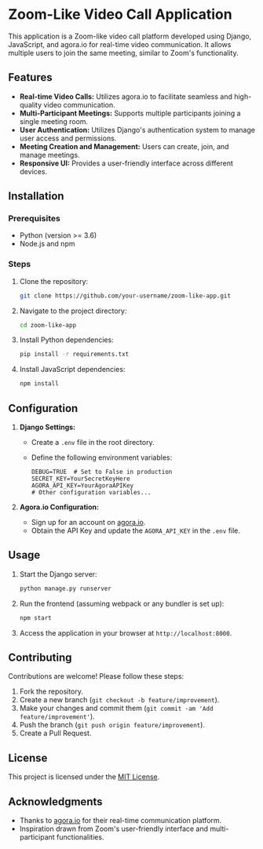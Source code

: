# Zoom-Like Video Call Application

This application is a Zoom-like video call platform developed using Django, JavaScript, and agora.io for real-time video communication. It allows multiple users to join the same meeting, similar to Zoom's functionality.

## Features

- **Real-time Video Calls:** Utilizes agora.io to facilitate seamless and high-quality video communication.
- **Multi-Participant Meetings:** Supports multiple participants joining a single meeting room.
- **User Authentication:** Utilizes Django's authentication system to manage user access and permissions.
- **Meeting Creation and Management:** Users can create, join, and manage meetings.
- **Responsive UI:** Provides a user-friendly interface across different devices.

## Installation

### Prerequisites

- Python (version >= 3.6)
- Node.js and npm

### Steps

1. Clone the repository:

    ```bash
    git clone https://github.com/your-username/zoom-like-app.git
    ```

2. Navigate to the project directory:

    ```bash
    cd zoom-like-app
    ```

3. Install Python dependencies:

    ```bash
    pip install -r requirements.txt
    ```

4. Install JavaScript dependencies:

    ```bash
    npm install
    ```

## Configuration

1. **Django Settings:**

    - Create a `.env` file in the root directory.
    - Define the following environment variables:

        ```dotenv
        DEBUG=TRUE  # Set to False in production
        SECRET_KEY=YourSecretKeyHere
        AGORA_API_KEY=YourAgoraAPIKey
        # Other configuration variables...
        ```

2. **Agora.io Configuration:**

    - Sign up for an account on [agora.io](https://www.agora.io).
    - Obtain the API Key and update the `AGORA_API_KEY` in the `.env` file.

## Usage

1. Start the Django server:

    ```bash
    python manage.py runserver
    ```

2. Run the frontend (assuming webpack or any bundler is set up):

    ```bash
    npm start
    ```

3. Access the application in your browser at `http://localhost:8000`.

## Contributing

Contributions are welcome! Please follow these steps:

1. Fork the repository.
2. Create a new branch (`git checkout -b feature/improvement`).
3. Make your changes and commit them (`git commit -am 'Add feature/improvement'`).
4. Push the branch (`git push origin feature/improvement`).
5. Create a Pull Request.

## License

This project is licensed under the [MIT License](LICENSE).

## Acknowledgments

- Thanks to [agora.io](https://www.agora.io) for their real-time communication platform.
- Inspiration drawn from Zoom's user-friendly interface and multi-participant functionalities.
